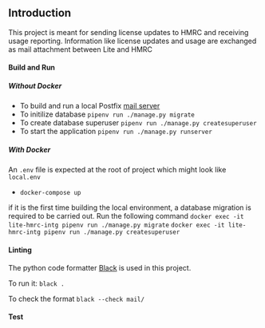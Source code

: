 ## Introduction
This project is meant for sending license updates to HMRC and receiving usage reporting. Information like license updates
and usage are exchanged as mail attachment between Lite and HMRC

#### Build and Run


##### Without Docker
- To build and run a local Postfix [mail server](git@github.com:uktrade/mailserver.git)
- To initilize database
`pipenv run ./manage.py migrate`
- To create database superuser `pipenv run ./manage.py createsuperuser`
- To start the application
`pipenv run ./manage.py runserver`

##### With Docker 

An `.env` file is expected at the root of project which might look like `local.env`

- `docker-compose up`

if it is the first time building the local environment, a database migration is required to be carried out. 
Run the following command
`docker exec -it lite-hmrc-intg pipenv run ./manage.py migrate`
`docker exec -it lite-hmrc-intg pipenv run ./manage.py createsuperuser`

#### Linting
The python code formatter [Black](https://black.readthedocs.io/en/stable/) is used in this project.

To run it: `black .`

To check the format `black --check mail/`

#### Test
